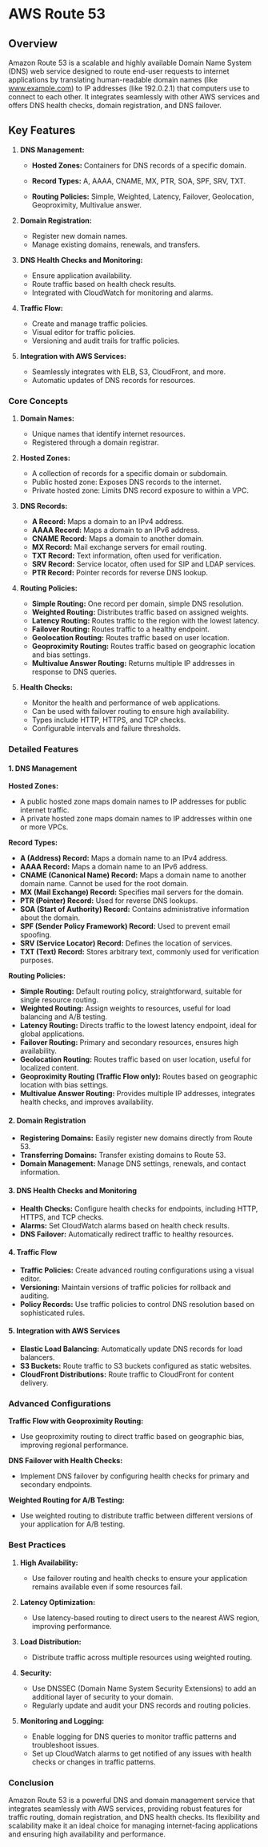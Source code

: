 <h1>AWS Route 53</h1>

<h2>Overview</h2>

Amazon Route 53 is a scalable and highly available Domain Name System (DNS) web service designed to route end-user requests to internet applications by 
translating human-readable domain names (like www.example.com) to IP addresses (like 192.0.2.1) that computers use to connect to each other.
It integrates seamlessly with other AWS services and offers DNS health checks, domain registration, and DNS failover.

<h2>Key Features</h2>

1. **DNS Management:**

    - **Hosted Zones:** Containers for DNS records of a specific domain.

   - **Record Types:** A, AAAA, CNAME, MX, PTR, SOA, SPF, SRV, TXT.

    - **Routing Policies:** Simple, Weighted, Latency, Failover, Geolocation, Geoproximity, Multivalue answer.

3. **Domain Registration:**
   - Register new domain names.
   - Manage existing domains, renewals, and transfers.

4. **DNS Health Checks and Monitoring:**
   - Ensure application availability.
   - Route traffic based on health check results.
   - Integrated with CloudWatch for monitoring and alarms.

5. **Traffic Flow:**
   - Create and manage traffic policies.
   - Visual editor for traffic policies.
   - Versioning and audit trails for traffic policies.

6. **Integration with AWS Services:**
   - Seamlessly integrates with ELB, S3, CloudFront, and more.
   - Automatic updates of DNS records for resources.

### Core Concepts

1. **Domain Names:**
   - Unique names that identify internet resources.
   - Registered through a domain registrar.

2. **Hosted Zones:**
   - A collection of records for a specific domain or subdomain.
   - Public hosted zone: Exposes DNS records to the internet.
   - Private hosted zone: Limits DNS record exposure to within a VPC.

3. **DNS Records:**
   - **A Record:** Maps a domain to an IPv4 address.
   - **AAAA Record:** Maps a domain to an IPv6 address.
   - **CNAME Record:** Maps a domain to another domain.
   - **MX Record:** Mail exchange servers for email routing.
   - **TXT Record:** Text information, often used for verification.
   - **SRV Record:** Service locator, often used for SIP and LDAP services.
   - **PTR Record:** Pointer records for reverse DNS lookup.

4. **Routing Policies:**
   - **Simple Routing:** One record per domain, simple DNS resolution.
   - **Weighted Routing:** Distributes traffic based on assigned weights.
   - **Latency Routing:** Routes traffic to the region with the lowest latency.
   - **Failover Routing:** Routes traffic to a healthy endpoint.
   - **Geolocation Routing:** Routes traffic based on user location.
   - **Geoproximity Routing:** Routes traffic based on geographic location and bias settings.
   - **Multivalue Answer Routing:** Returns multiple IP addresses in response to DNS queries.

5. **Health Checks:**
   - Monitor the health and performance of web applications.
   - Can be used with failover routing to ensure high availability.
   - Types include HTTP, HTTPS, and TCP checks.
   - Configurable intervals and failure thresholds.

### Detailed Features

#### 1. DNS Management

**Hosted Zones:**
   - A public hosted zone maps domain names to IP addresses for public internet traffic.
   - A private hosted zone maps domain names to IP addresses within one or more VPCs.

**Record Types:**
   - **A (Address) Record:** Maps a domain name to an IPv4 address.
   - **AAAA Record:** Maps a domain name to an IPv6 address.
   - **CNAME (Canonical Name) Record:** Maps a domain name to another domain name. Cannot be used for the root domain.
   - **MX (Mail Exchange) Record:** Specifies mail servers for the domain.
   - **PTR (Pointer) Record:** Used for reverse DNS lookups.
   - **SOA (Start of Authority) Record:** Contains administrative information about the domain.
   - **SPF (Sender Policy Framework) Record:** Used to prevent email spoofing.
   - **SRV (Service Locator) Record:** Defines the location of services.
   - **TXT (Text) Record:** Stores arbitrary text, commonly used for verification purposes.

**Routing Policies:**
   - **Simple Routing:** Default routing policy, straightforward, suitable for single resource routing.
   - **Weighted Routing:** Assign weights to resources, useful for load balancing and A/B testing.
   - **Latency Routing:** Directs traffic to the lowest latency endpoint, ideal for global applications.
   - **Failover Routing:** Primary and secondary resources, ensures high availability.
   - **Geolocation Routing:** Routes traffic based on user location, useful for localized content.
   - **Geoproximity Routing (Traffic Flow only):** Routes based on geographic location with bias settings.
   - **Multivalue Answer Routing:** Provides multiple IP addresses, integrates health checks, and improves availability.

#### 2. Domain Registration

- **Registering Domains:** Easily register new domains directly from Route 53.
- **Transferring Domains:** Transfer existing domains to Route 53.
- **Domain Management:** Manage DNS settings, renewals, and contact information.

#### 3. DNS Health Checks and Monitoring

- **Health Checks:** Configure health checks for endpoints, including HTTP, HTTPS, and TCP checks.
- **Alarms:** Set CloudWatch alarms based on health check results.
- **DNS Failover:** Automatically redirect traffic to healthy resources.

#### 4. Traffic Flow

- **Traffic Policies:** Create advanced routing configurations using a visual editor.
- **Versioning:** Maintain versions of traffic policies for rollback and auditing.
- **Policy Records:** Use traffic policies to control DNS resolution based on sophisticated rules.

#### 5. Integration with AWS Services

- **Elastic Load Balancing:** Automatically update DNS records for load balancers.
- **S3 Buckets:** Route traffic to S3 buckets configured as static websites.
- **CloudFront Distributions:** Route traffic to CloudFront for content delivery.

### Advanced Configurations

**Traffic Flow with Geoproximity Routing:**
   - Use geoproximity routing to direct traffic based on geographic bias, improving regional performance.

**DNS Failover with Health Checks:**
   - Implement DNS failover by configuring health checks for primary and secondary endpoints.

**Weighted Routing for A/B Testing:**
   - Use weighted routing to distribute traffic between different versions of your application for A/B testing.

### Best Practices

1. **High Availability:**
   - Use failover routing and health checks to ensure your application remains available even if some resources fail.

2. **Latency Optimization:**
   - Use latency-based routing to direct users to the nearest AWS region, improving performance.

3. **Load Distribution:**
   - Distribute traffic across multiple resources using weighted routing.

4. **Security:**
   - Use DNSSEC (Domain Name System Security Extensions) to add an additional layer of security to your domain.
   - Regularly update and audit your DNS records and routing policies.

5. **Monitoring and Logging:**
   - Enable logging for DNS queries to monitor traffic patterns and troubleshoot issues.
   - Set up CloudWatch alarms to get notified of any issues with health checks or changes in traffic patterns.

### Conclusion

Amazon Route 53 is a powerful DNS and domain management service that integrates seamlessly with AWS services, 
providing robust features for traffic routing, domain registration, and DNS health checks. Its flexibility and scalability make 
it an ideal choice for managing internet-facing applications and ensuring high availability and performance.
